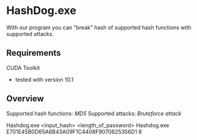 # HashDog.exe

With our program you can "break" hash of supported hash functions with supported attacks.
## Requirements
CUDA Toolkit
* tested with version 10.1
## Overview
Supported hash functions: *MD5*
Supported attacks: *Bruteforce attack*


Hashdog.exe <input_hash> <length_of_password>
Hashdog.exe E701E45B0D65A6B43A09F1C4408F9070625356D1 8

